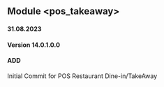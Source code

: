 ## Module <pos_takeaway>

#### 31.08.2023
#### Version 14.0.1.0.0
#### ADD

Initial Commit for POS Restaurant Dine-in/TakeAway
